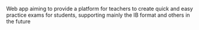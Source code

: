 Web app aiming to provide a platform for teachers to create quick and easy practice exams for students, supporting mainly the IB format and others in the future